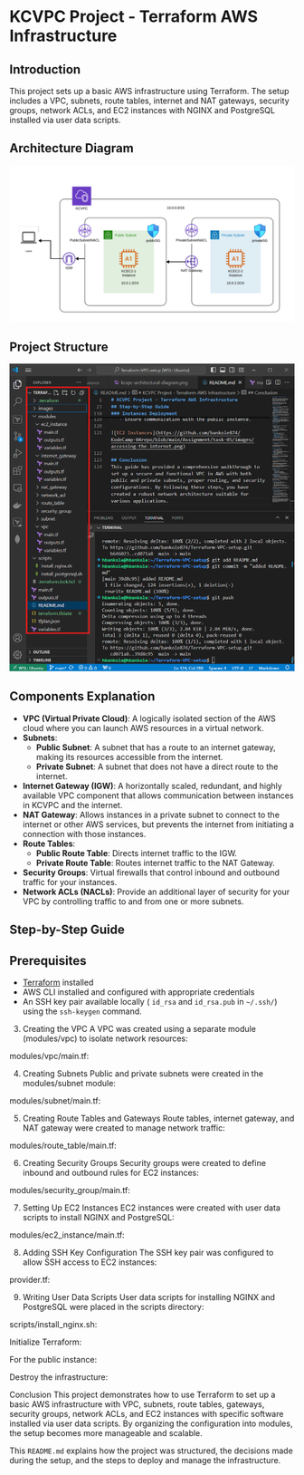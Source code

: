 # KCVPC Project - Terraform AWS Infrastructure

## Introduction
This project sets up a basic AWS infrastructure using Terraform. The setup includes a VPC, subnets, route tables, internet and NAT gateways, security groups, network ACLs, and EC2 instances with NGINX and PostgreSQL installed via user data scripts.
 
## Architecture Diagram
![VPC Architecture Diagram](https://github.com/bankole874/Terraform-VPC-setup/blob/main/images/kcvpc-architectural-diagram.png)

## Project Structure
![project Structure](https://github.com/bankole874/Terraform-VPC-setup/blob/main/images/1-file_structure.png)

## Components Explanation
 
- **VPC (Virtual Private Cloud)**: A logically isolated section of the AWS cloud where you can launch AWS resources in a virtual network.
- **Subnets**:
  - **Public Subnet**: A subnet that has a route to an internet gateway, making its resources accessible from the internet.
  - **Private Subnet**: A subnet that does not have a direct route to the internet.
- **Internet Gateway (IGW)**: A horizontally scaled, redundant, and highly available VPC component that allows communication between instances in KCVPC and the internet.
- **NAT Gateway**: Allows instances in a private subnet to connect to the internet or other AWS services, but prevents the internet from initiating a connection with those instances.
- **Route Tables**:
  - **Public Route Table**: Directs internet traffic to the IGW.
  - **Private Route Table**: Routes internet traffic to the NAT Gateway.
- **Security Groups**: Virtual firewalls that control inbound and outbound traffic for your instances.
- **Network ACLs (NACLs)**: Provide an additional layer of security for your VPC by controlling traffic to and from one or more subnets.
 
## Step-by-Step Guide


## Prerequisites

- [Terraform](https://www.terraform.io/downloads.html) installed
- AWS CLI installed and configured with appropriate credentials
- An SSH key pair available locally ( `id_rsa` and `id_rsa.pub` in `~/.ssh/`) using the `ssh-keygen` command.

3. Creating the VPC
A VPC was created using a separate module (modules/vpc) to isolate network resources:

modules/vpc/main.tf:


4. Creating Subnets
Public and private subnets were created in the modules/subnet module:

modules/subnet/main.tf:


5. Creating Route Tables and Gateways
Route tables, internet gateway, and NAT gateway were created to manage network traffic:

modules/route_table/main.tf:


6. Creating Security Groups
Security groups were created to define inbound and outbound rules for EC2 instances:

modules/security_group/main.tf:


7. Setting Up EC2 Instances
EC2 instances were created with user data scripts to install NGINX and PostgreSQL:

modules/ec2_instance/main.tf:


8. Adding SSH Key Configuration
The SSH key pair was configured to allow SSH access to EC2 instances:

provider.tf:


9. Writing User Data Scripts
User data scripts for installing NGINX and PostgreSQL were placed in the scripts directory:

scripts/install_nginx.sh:


Initialize Terraform:


For the public instance:


Destroy the infrastructure:


Conclusion
This project demonstrates how to use Terraform to set up a basic AWS infrastructure with VPC, subnets, route tables, gateways, security groups, network ACLs, and EC2 instances with specific software installed via user data scripts. By organizing the configuration into modules, the setup becomes more manageable and scalable.

This `README.md` explains how the project was structured, the decisions made during the setup, and the steps to deploy and manage the infrastructure.